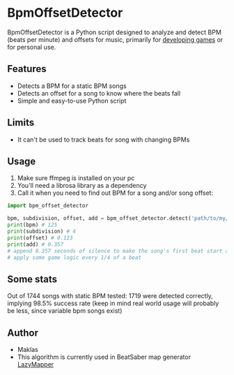 # BpmOffsetDetector

BpmOffsetDetector is a Python script designed to analyze and detect BPM (beats per minute) and offsets for music, primarily for [developing games](#Author) or for personal use.

## Features
- Detects a BPM for a static BPM songs
- Detects an offset for a song to know where the beats fall 
- Simple and easy-to-use Python script

## Limits
- It can't be used to track beats for song with changing BPMs

## Usage
1. Make sure ffmpeg is installed on your pc
2. You'll need a librosa library as a dependency
3. Call it when you need to find out BPM for a song and/or song offset:
```python
import bpm_offset_detector

bpm, subdivision, offset, add = bpm_offset_detector.detect('path/to/my/song.ogg', precise=True)
print(bpm) # 125
print(subdivision) # 4
print(offset) # 0.123 
print(add) # 0.357
# append 0.357 seconds of silence to make the song's first beat start at exactly 0.0 seconds
# apply some game logic every 1/4 of a beat
```


## Some stats
Out of 1744 songs with static BPM tested:
1719 were detected correctly, implying 98.5% success rate (keep in mind real world usage will probably be less, since variable bpm songs exist)

## Author
- Maklas
- This algorithm is currently used in BeatSaber map generator [LazyMapper](https://www.reddit.com/r/beatsaber/comments/1hwtgxq/i_made_a_map_generator/) 